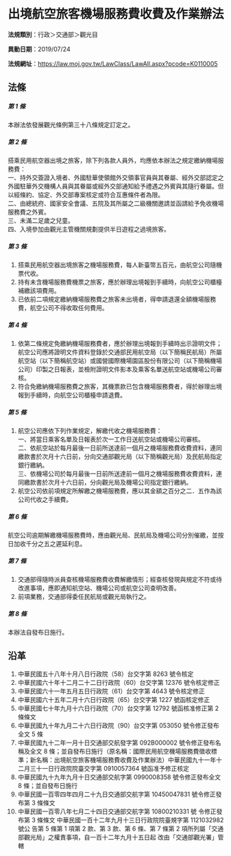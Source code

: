 # 出境航空旅客機場服務費收費及作業辦法




**法規類別**：行政＞交通部＞觀光目

**異動日期**：2019/07/24  

**法規網址**：https://law.moj.gov.tw/LawClass/LawAll.aspx?pcode=K0110005



## 法條
##### 第 1 條
本辦法依發展觀光條例第三十八條規定訂定之。

##### 第 2 條
搭乘民用航空器出境之旅客，除下列各款人員外，均應依本辦法之規定繳納機場服務費：  
一、持外交簽證入境者、外國駐華使領館外交領事官員與其眷屬、經外交部認定之外國駐華外交機構人員與其眷屬或經外交部通知給予禮遇之外賓與其隨行眷屬。但以經條約、協定、外交部專案核定或符合互惠條件者為限。  
二、由總統府、國家安全會議、五院及其所屬之二級機關邀請並函請給予免收機場服務費之外賓。  
三、未滿二足歲之兒童。  
四、入境參加由觀光主管機關規劃提供半日遊程之過境旅客。

##### 第 3 條
1. 搭乘民用航空器出境旅客之機場服務費，每人新臺幣五百元，由航空公司隨機票代收。
1. 持有未含機場服務費機票之旅客，應於辦理出境報到手續時，向航空公司櫃檯補繳該項費用。
1. 已依前二項規定繳納機場服務費之旅客未出境者，得申請退還全額機場服務費，航空公司不得收取任何費用。

##### 第 4 條
1. 依第二條規定免繳納機場服務費者，應於辦理出境報到手續時出示證明文件；航空公司應將證明文件資料登錄於交通部民用航空局（以下簡稱民航局）所屬航空站（以下簡稱航空站）或國營國際機場園區股份有限公司（以下簡稱機場公司）印製之日報表，並檢附證明文件影本及乘客名單送航空站或機場公司審核。
1. 符合免繳納機場服務費之旅客，其機票款已包含機場服務費者，得於辦理出境報到手續時，向航空公司櫃檯申請退費。

##### 第 5 條
1. 航空公司應依下列作業規定，解繳代收之機場服務費：  
一、將當日乘客名單及日報表於次一工作日送航空站或機場公司審核。  
二、依航空站於每月最後一日前所送達前一個月之機場服務費收費資料，連同繳款書於次月十六日前，分向交通部觀光局（以下簡稱觀光局）及民航局指定銀行繳納。  
三、依機場公司於每月最後一日前所送達前一個月之機場服務費收費資料，連同繳款書於次月十六日前，分向觀光局及機場公司指定銀行繳納。
1. 航空公司依前項規定所解繳之機場服務費，應以其金額之百分之二．五作為該公司代收之手續費。

##### 第 6 條
航空公司逾期解繳機場服務費時，應由觀光局、民航局及機場公司分別催繳，並按日加收千分之五之遲延利息。

##### 第 7 條
1. 交通部得隨時派員查核機場服務費收費解繳情形；經查核發現與規定不符或待改進事項，應即通知航空站、機場公司或航空公司查明改善。
1. 前項業務，交通部得委任民航局或觀光局執行之。

##### 第 8 條
本辦法自發布日施行。

## 沿革
1. 中華民國五十八年十月八日行政院（58）台交字第 8263 號令核定
1. 中華民國六十年十二月二十二日行政院（60）台交字第 12376  號令核定修正
1. 中華民國六十一年五月五日行政院（61）台交字第 4643 號令核定修正
1. 中華民國六十五年二月十六日行政院（65）台交字第 1227 號函核定修正
1. 中華民國七十年九月十六日行政院（70）台交字第 12792  號函核准修正第 2  條條文
1. 中華民國九十年九月二十六日行政院（90）台交字第 053050 號令修正發布全文 5  條
1. 中華民國九十二年一月十日交通部交航發字第 092B000002 號令修正發布名稱及全文 8  條；並自發布日施行（原名稱：國際民用航空機場服務費徵收標準；新名稱：出境航空旅客機場服務費收費及作業辦法）中華民國九十一年十二月三十一日行政院院臺交字第 0910057364 號函准予修正核定
1. 中華民國九十九年九月十日交通部交航字第 0990008358 號令修正發布全文 8  條；並自發布日施行
1. 中華民國一百零四年四月二十九日交通部交航字第 10450047831  號令修正發布第 3  條條文
1.  中華民國一百零八年七月二十四日交通部交航字第 10800210331  號  令修正發布第 3  條條文  中華民國一百十二年九月十三日行政院院臺規字第 1121032982 號公  告第 5  條第 1  項第 2  款、第 3  款、第 6  條、第 7  條第 2  項所列屬「交通部觀光局」之權責事項，自一百十二年九月十五日起  改由「交通部觀光署」管轄

